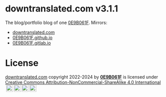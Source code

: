 # **downtranslated.com** v3.1.1

The blog/portfolio blog of one [0E9B061F][gh]. Mirrors:

* [downtranslated.com][dt]
* [0E9B061F.github.io][m1]
* [0E9B061F.gitlab.io][m2]

# License

[downtranslated.com][dt] copyright 2022-2024 by **[0E9B061F][gh]** is licensed
under [Creative Commons Attribution-NonCommercial-ShareAlike 4.0
International][deed]
<img style="height:22px!important;margin-left:3px;vertical-align:text-bottom;" src="https://mirrors.creativecommons.org/presskit/icons/cc.svg?ref=chooser-v1" alt=""><img style="height:22px!important;margin-left:3px;vertical-align:text-bottom;" src="https://mirrors.creativecommons.org/presskit/icons/by.svg?ref=chooser-v1" alt=""><img style="height:22px!important;margin-left:3px;vertical-align:text-bottom;" src="https://mirrors.creativecommons.org/presskit/icons/nc.svg?ref=chooser-v1" alt=""><img style="height:22px!important;margin-left:3px;vertical-align:text-bottom;" src="https://mirrors.creativecommons.org/presskit/icons/sa.svg?ref=chooser-v1" alt=""></a>

[gh]:https://github.com/0E9B061F
[dt]:https://downtranslated.com
[m1]:https://0E9B061F.github.io
[m2]:https://0E9B061F.gitlab.io
[deed]:https://creativecommons.org/licenses/by-nc-sa/4.0/
